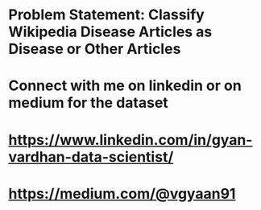 # Problem Statement: Classify Wikipedia Disease Articles as Disease or Other Articles
# Connect with me on linkedin or on medium for the dataset
# https://www.linkedin.com/in/gyan-vardhan-data-scientist/
# https://medium.com/@vgyaan91
